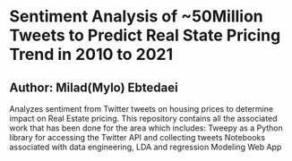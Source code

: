 # Sentiment Analysis of ~50Million Tweets to Predict Real State Pricing Trend in 2010 to 2021
## Author: Milad(Mylo) Ebtedaei
Analyzes sentiment from Twitter tweets on housing prices to determine impact on Real Estate pricing.
This repository contains all the associated work that has been done for the area which includes:
Tweepy as a Python library for accessing the Twitter API and collecting tweets
Notebooks associated with data engineering, LDA and regression Modeling
Web App
